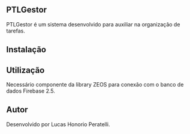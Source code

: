 ## PTLGestor

PTLGestor é um sistema desenvolvido para auxiliar na organização de tarefas.

## Instalação

## Utilização
Necessário componente da library ZEOS para conexão com o banco de dados Firebase 2.5.
## Autor

Desenvolvido por Lucas Honorio Peratelli.
